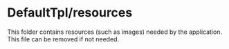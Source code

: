 # DefaultTpl/resources

This folder contains resources (such as images) needed by the application. This file can
be removed if not needed.
